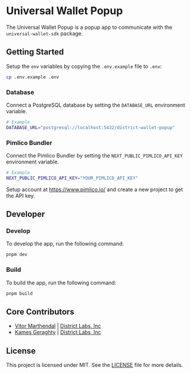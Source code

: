 # Universal Wallet Popup

The Universal Wallet Popup is a popup app to communicate with the `universal-wallet-sdk` package.

## Getting Started

Setup the `env` variables by copying the `.env.example` file to `.env`:

```bash
cp .env.example .env
```

### Database

Connect a PostgreSQL database by setting the `DATABASE_URL` environment variable.

```bash
# Example
DATABASE_URL="postgresql://localhost:5432/district-wallet-popup"
```

### Pimlico Bundler

Connect the Pimlico Bundler by setting the `NEXT_PUBLIC_PIMLICO_API_KEY` environment variable.

```bash
# Example
NEXT_PUBLIC_PIMLICO_API_KEY="YOUR_PIMLICO_API_KEY"
```

Setup account at https://www.pimlico.io/ and create a new project to get the API key.

## Developer

### Develop

To develop the app, run the following command:

```bash
pnpm dev
```

### Build

To build the app, run the following command:

```bash
pnpm build
```

## Core Contributors

- [Vitor Marthendal](https://x.com/VitorMarthendal) | [District Labs, Inc](https://www.districtlabs.com/)
- [Kames Geraghty](https://x.com/KamesGeraghty) | [District Labs, Inc](https://www.districtlabs.com/)

## License

This project is licensed under MIT. See the [LICENSE](./LICENSE) file for more details.